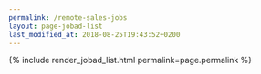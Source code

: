 ```yaml
---
permalink: /remote-sales-jobs
layout: page-jobad-list
last_modified_at: 2018-08-25T19:43:52+0200
---
```

{% include render_jobad_list.html permalink=page.permalink %}
